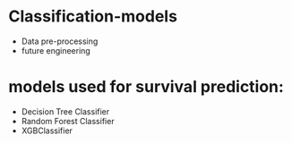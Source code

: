 # Classification-models
- Data pre-processing
- future engineering
# models used for survival prediction:
- Decision Tree Classifier
- Random Forest Classifier
- XGBClassifier
